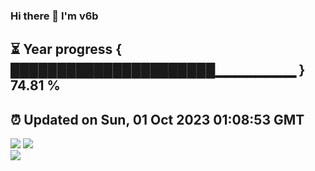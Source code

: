 ### Hi there 👋  I'm v6b  
⏳ Year progress { ██████████████████████▁▁▁▁▁▁▁▁ } 74.81 %
---
⏰ Updated on Sun, 01 Oct 2023 01:08:53 GMT
---
![](https://github-readme-stats.vercel.app/api?username=v6b&bg_color=30,e96443,904e95&title_color=fff&text_color=fff&layout=compact)
![](https://github-readme-stats.vercel.app/api/top-langs/?username=v6b&layout=compact&bg_color=30,e96443,904e95&title_color=fff&text_color=fff)  
![](https://gcore.jsdelivr.net/gh/v6b/v6b@main/assets/github-contribution-grid-snake.svg)

